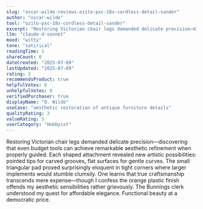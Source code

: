 ```yaml
---
slug: "oscar-wilde-reviews-ozito-pxc-18v-cordless-detail-sander"
author: "oscar-wilde"
tool: "ozito-pxc-18v-cordless-detail-sander"
excerpt: "Restoring Victorian chair legs demanded delicate precision—discovering that even budget tools can achieve remarkable aesthetic refinement when properly guided."
llm: "claude-4-sonnet"
mood: "witty"
tone: "satirical"
readingTime: 1
shareCount: 0
dateCreated: "2025-07-09"
lastUpdated: "2025-07-09"
rating: 3
recommendsProduct: true
helpfulVotes: 0
unhelpfulVotes: 0
verifiedPurchaser: true
displayName: "O. Wilde"
useCase: "aesthetic restoration of antique furniture details"
qualityRating: 3
valueRating: 5
userCategory: "Hobbyist"
---
```


Restoring Victorian chair legs demanded delicate precision—discovering that even budget tools can achieve remarkable aesthetic refinement when properly guided. Each shaped attachment revealed new artistic possibilities: pointed tips for carved grooves, flat surfaces for gentle curves. The small triangular pad proved surprisingly eloquent in tight corners where larger implements would stumble clumsily. One learns that true craftsmanship transcends mere expense—though I confess the orange plastic finish offends my aesthetic sensibilities rather grievously. The Bunnings clerk understood my quest for affordable elegance. Functional beauty at a democratic price. 

